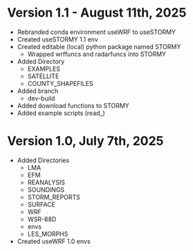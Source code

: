 # Version 1.1 - August 11th, 2025
- Rebranded conda environment useWRF to useSTORMY
- Created useSTORMY 1.1 env
- Created editable (local) python package named STORMY
  - Wrapped wrffuncs and radarfuncs into STORMY
- Added Directory
  - EXAMPLES
  - SATELLITE
  - COUNTY_SHAPEFILES
- Added branch
  - dev-build
- Added download functions to STORMY
- Added example scripts (read_<data>)

# Version 1.0, July 7th, 2025
- Added Directories
  - LMA
  - EFM
  - REANALYSIS
  - SOUNDINGS
  - STORM_REPORTS
  - SURFACE
  - WRF
  - WSR-88D
  - envs
  - LES_MORPHS
- Created useWRF 1.0 envs
  

